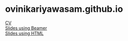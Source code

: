 # ovinikariyawasam.github.io
[CV](CV.pdf) <br />
[Slides using Beamer](Beamer.pdf) <br />
[Slides using HTML](html.html)

